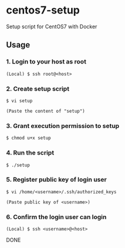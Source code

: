 # centos7-setup
Setup script for CentOS7 with Docker

## Usage

### 1. Login to your host as root

```
(Local) $ ssh root@<host>
```

### 2. Create setup script

```
$ vi setup

(Paste the content of "setup")
```

### 3. Grant execution permission to setup

```
$ chmod u+x setup
```

### 4. Run the script

```
$ ./setup
```

### 5. Register public key of login user

```
$ vi /home/<username>/.ssh/authorized_keys

(Paste public key of <username>)
```

### 6. Confirm the login user can login

```
(Local) $ ssh <username>@<host>
```

DONE
